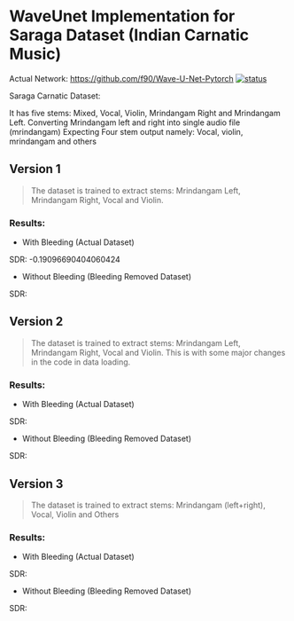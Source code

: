 # WaveUnet Implementation for Saraga Dataset (Indian Carnatic Music)

Actual Network: https://github.com/f90/Wave-U-Net-Pytorch [![status](https://joss.theoj.org/papers/571753bc54c5d6dd36382c3d801de41d/status.svg)](https://github.com/f90/Wave-U-Net-Pytorch) 


Saraga Carnatic Dataset:

It has five stems: Mixed, Vocal, Violin, Mrindangam Right and Mrindangam Left.
Converting Mrindangam left and right into single audio file (mrindangam)
Expecting Four stem output namely: Vocal, violin, mrindangam and others


## Version 1

> The dataset is trained to extract stems: Mrindangam Left, Mrindangam Right, Vocal and Violin.

### Results:

- With Bleeding (Actual Dataset)

SDR: -0.19096690404060424

- Without Bleeding (Bleeding Removed Dataset)

SDR:


## Version 2

> The dataset is trained to extract stems: Mrindangam Left, Mrindangam Right, Vocal and Violin. This is with some major changes in the code in data loading.

### Results:

- With Bleeding (Actual Dataset)

SDR: 

- Without Bleeding (Bleeding Removed Dataset)

SDR:


## Version 3

> The dataset is trained to extract stems: Mrindangam (left+right), Vocal, Violin and Others

### Results:

- With Bleeding (Actual Dataset)

SDR: 

- Without Bleeding (Bleeding Removed Dataset)

SDR:


